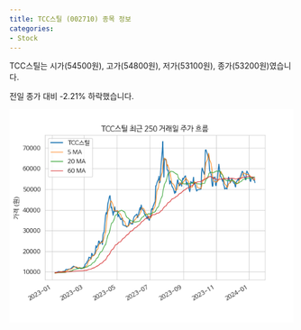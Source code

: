 ```yaml
---
title: TCC스틸 (002710) 종목 정보
categories:
- Stock
---
```


TCC스틸는 시가(54500원), 고가(54800원), 저가(53100원), 종가(53200원)였습니다.

전일 종가 대비 -2.21% 하락했습니다.

<!-- more -->

![002710](/assets/images/stock/002710.png)